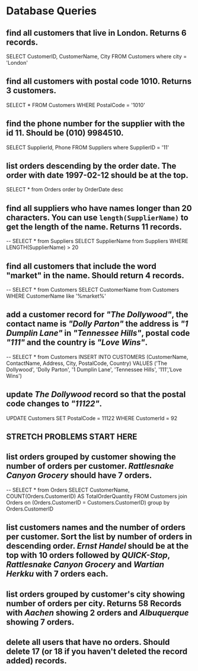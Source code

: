 # Database Queries

## find all customers that live in London. Returns 6 records.
SELECT CustomerID, CustomerName, City FROM Customers
where city = 'London'

## find all customers with postal code 1010. Returns 3 customers.
SELECT * FROM Customers
WHERE PostalCode = '1010'

## find the phone number for the supplier with the id 11. Should be (010) 9984510.
SELECT SupplierId, Phone FROM Suppliers
where SupplierID = '11'

## list orders descending by the order date. The order with date 1997-02-12 should be at the top.
SELECT * from Orders
order by OrderDate desc

## find all suppliers who have names longer than 20 characters. You can use `length(SupplierName)` to get the length of the name. Returns 11 records.
-- SELECT * from Suppliers
SELECT SupplierName from Suppliers 
WHERE LENGTH(SupplierName) > 20

## find all customers that include the word "market" in the name. Should return 4 records.
-- SELECT * from Customers
SELECT CustomerName from Customers 
WHERE CustomerName like '%market%'

## add a customer record for _"The Dollywood"_, the contact name is _"Dolly Parton"_ the address is _"1 Dumplin Lane"_ in _"Tennessee Hills"_, postal code _"111"_ and the country is _"Love Wins"_.
-- SELECT * from Customers 
INSERT INTO CUSTOMERS (CustomerName, ContactName, Address, City, PostalCode, Country)
VALUES ('The Dollywood', 'Dolly Parton', '1 Dumplin Lane', 'Tennessee Hills', '111','Love Wins')

## update _The Dollywood_ record so that the postal code changes to _"11122"_.
UPDATE Customers 
SET PostalCode = 11122
WHERE CustomerId = 92

## STRETCH PROBLEMS START HERE ##

## list orders grouped by customer showing the number of orders per customer. _Rattlesnake Canyon Grocery_ should have 7 orders.
-- SELECT * from Orders
SELECT CustomerName, COUNT(Orders.CustomerID) AS TotalOrderQuantity 
FROM Customers join Orders on (Orders.CustomerID = Customers.CustomerID)
group by Orders.CustomerID

## list customers names and the number of orders per customer. Sort the list by number of orders in descending order. _Ernst Handel_ should be at the top with 10 orders followed by _QUICK-Stop_, _Rattlesnake Canyon Grocery_ and _Wartian Herkku_ with 7 orders each.

## list orders grouped by customer's city showing number of orders per city. Returns 58 Records with _Aachen_ showing 2 orders and _Albuquerque_ showing 7 orders.

## delete all users that have no orders. Should delete 17 (or 18 if you haven't deleted the record added) records.
